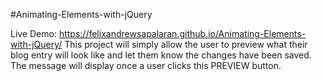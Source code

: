 #Animating-Elements-with-jQuery

Live Demo: https://felixandrewsapalaran.github.io/Animating-Elements-with-jQuery/
This project will simply allow the user to preview what their blog entry will look like and let them know the changes have been saved. The message will display once a user clicks this PREVIEW button.
